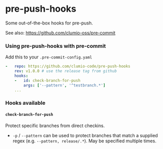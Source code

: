 pre-push-hooks
================

Some out-of-the-box hooks for pre-push.

See also: https://github.com/clumio-oss/pre-commit


### Using pre-push-hooks with pre-commit

Add this to your `.pre-commit-config.yaml`

```yaml
-   repo: https://github.com/clumio-code/pre-push-hooks
    rev: v1.0.0 # use the release tag from github
    hooks:
    -   id: check-branch-for-push
        args: ['--pattern', '^testbranch.*']
    ...
```

### Hooks available

#### `check-branch-for-push`
Protect specific branches from direct checkins.
  - `-p` / `--pattern` can be used to protect branches that match a supplied regex
    (e.g. `--pattern, release/.*`). May be specified multiple times.
